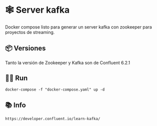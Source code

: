 # 🕸️ Server kafka

Docker compose listo para generar un server kafka con zookeeper para proyectos de streaming.

## 📦 Versiones
Tanto la versión de Zookeeper y Kafka son de Confluent 6.2.1

## 🏃‍♂️ Run

```
docker-compose -f "docker-compose.yaml" up -d
```

## 📚 Info

```url
https://developer.confluent.io/learn-kafka/
```
